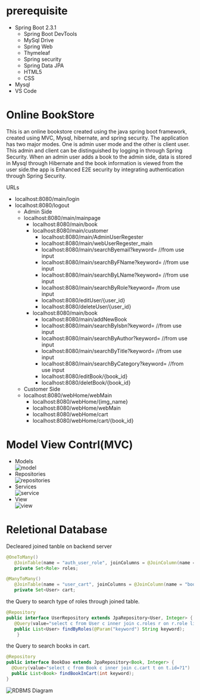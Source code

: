 # prerequisite
 - Spring Boot 2.3.1
    - Spring Boot DevTools
    - MySql Drive
    - Spring Web
    - Thymeleaf
    - Spring security
    - Spring Data JPA
    - HTML5
    - CSS
 - Mysql
 - VS Code

# Online BookStore
This is an online bookstore created using the java spring boot framework, created using MVC, Mysql, hibernate, and spring security. The application has two major modes. One is admin user mode and the other is client user. This admin and client can be distinguished by logging in through Spring Security. When an admin user adds a book to the admin side, data is stored in Mysql through Hibernate and the book information is viewed from the user side.the app is Enhanced E2E security by integrating authentication through Spring
Security.

URLs
 - localhost:8080/main/login
 - localhost:8080/logout
   - Admin Side
   - localhost:8080/main/mainpage
     - localhost:8080/main/book
     - localhost:8080/main/customer
       - localhost:8080/main/AdminUserRegester
       - localhost:8080/main/webUserRegester_main
       - localhost:8080/main/searchByemail?keyword= //from use input
       - localhost:8080/main/searchByFName?keyword= //from use input
       - localhost:8080/main/searchByLName?keyword= //from use input
       - localhost:8080/main/searchByRole?keyword= /from use input
       - localhost:8080/editUser/{user_id}
       - localhost:8080/deleteUser/{user_id}
     - localhost:8080/main/book
       - localhost:8080/main/addNewBook
       - localhost:8080/main/searchByIsbn?keyword= //from use input
       - localhost:8080/main/searchByAuthor?keyword= //from use input
       - localhost:8080/main/searchByTitle?keyword= //from use input
       - localhost:8080/main/searchByCategory?keyword= //from use input
       - localhost:8080/editBook/{book_id}
       - localhost:8080/deletBook/{book_id}
   - Customer Side
   - localhost:8080/webHome/webMain
     - localhost:8080/webHome/{img_name} 
     - localhost:8080/webHome/webMain
     - localhost:8080/webHome/cart
     - localhost:8080/webHome/cart/{book_id}
# Model View Contrl(MVC) 
  - Models\
     ![model](https://user-images.githubusercontent.com/44520516/86445586-825f0300-bcc7-11ea-91ed-17d28634c3ee.jpg)
  - Repositories\
     ![repositories](https://user-images.githubusercontent.com/44520516/86446150-63ad3c00-bcc8-11ea-9277-7c83a77d47b3.jpg)
  - Services\
     ![service](https://user-images.githubusercontent.com/44520516/86446220-83446480-bcc8-11ea-97ae-386fbf1a64db.jpg)
  - View\
     ![view](https://user-images.githubusercontent.com/44520516/86447663-88a2ae80-bcca-11ea-88d3-e613bd8575d5.jpg)

  # Reletional Database
 Decleared joined tanble on backend server
 ```java
 @OneToMany()
	@JoinTable(name = "auth_user_role", joinColumns = @JoinColumn(name = "auth_user_id"), inverseJoinColumns = @JoinColumn(name = "auth_role_id"))
	private Set<Role> roles;
 
 @ManyToMany()
	@JoinTable(name = "user_cart", joinColumns = @JoinColumn(name = "book_id"), inverseJoinColumns = @JoinColumn(name = "user_id"))
	private Set<User> cart;

 ```
 the Query to search type of roles through joined table.
 ```java
@Repository
public interface UserRepository extends JpaRepository<User, Integer> {
    @Query(value="select c from User c inner join c.roles r on r.role like %:keyword%")
    public List<User> findByRoles(@Param("keyword") String keyword);
     }
 ```
 the Query to search books in cart.
  ```java
@Repository
public interface BookDao extends JpaRepository<Book, Integer> {
    @Query(value="select c from Book c inner join c.cart t on t.id=?1")
    public List<Book> findBookInCart(int keyword);
} 
 ```
![RDBMS Diagram](https://user-images.githubusercontent.com/44520516/85910272-c38c7a00-b7d2-11ea-96a0-95b641d56caa.png)


 <!--- # Spring Boot Security
 
  ```properties
  	
  ``` --->
